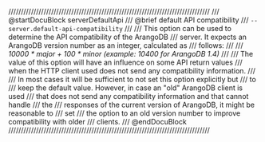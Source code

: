 ////////////////////////////////////////////////////////////////////////////////
/// @startDocuBlock serverDefaultApi
/// @brief default API compatibility
/// `--server.default-api-compatibility`
///
/// This option can be used to determine the API compatibility of the ArangoDB
/// server. It expects an ArangoDB version number as an integer, calculated as
/// follows:
///
/// *10000 \* major + 100 \* minor (example: *10400* for ArangoDB 1.4)*
///
/// The value of this option will have an influence on some API return values
/// when the HTTP client used does not send any compatibility information.
///
/// In most cases it will be sufficient to not set this option explicitly but
/// to
/// keep the default value. However, in case an "old" ArangoDB client is used
/// that does not send any compatibility information and that cannot handle
/// the
/// responses of the current version of ArangoDB, it might be reasonable to
/// set
/// the option to an old version number to improve compatibility with older
/// clients.
/// @endDocuBlock
////////////////////////////////////////////////////////////////////////////////